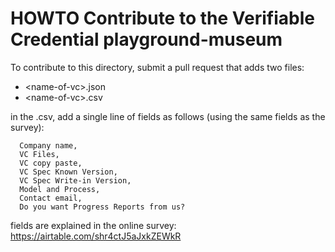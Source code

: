 # HOWTO Contribute to the Verifiable Credential playground-museum

To contribute to this directory, submit a pull request that adds two files:

  - \<name-of-vc\>.json
  - \<name-of-vc\>.csv

in the .csv, add a single line of fields as follows (using the same fields as the survey):
```
  Company name,
  VC Files,
  VC copy paste,
  VC Spec Known Version,
  VC Spec Write-in Version,
  Model and Process,
  Contact email,
  Do you want Progress Reports from us?
```

fields are explained in the online survey:
  https://airtable.com/shr4ctJ5aJxkZEWkR
